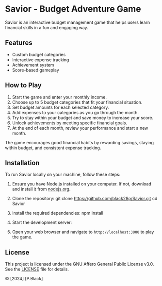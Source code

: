 # Savior - Budget Adventure Game

Savior is an interactive budget management game that helps users learn financial skills in a fun and engaging way.

## Features

- Custom budget categories
- Interactive expense tracking
- Achievement system
- Score-based gameplay

## How to Play

1. Start the game and enter your monthly income.
2. Choose up to 5 budget categories that fit your financial situation.
3. Set budget amounts for each selected category.
4. Add expenses to your categories as you go through the month.
5. Try to stay within your budget and save money to increase your score.
6. Unlock achievements by meeting specific financial goals.
7. At the end of each month, review your performance and start a new month.

The game encourages good financial habits by rewarding savings, staying within budget, and consistent expense tracking.

## Installation

To run Savior locally on your machine, follow these steps:

1. Ensure you have Node.js installed on your computer. If not, download and install it from [nodejs.org](https://nodejs.org/).

2. Clone the repository:
git clone https://github.com/black28p/Savior.git
cd Savior

3. Install the required dependencies:
npm install

4. Start the development server:

5. Open your web browser and navigate to `http://localhost:3000` to play the game.

## License

This project is licensed under the GNU Affero General Public License v3.0. See the [LICENSE](LICENSE) file for details.

© [2024] [P.Black]